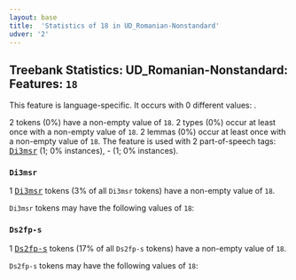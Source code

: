 ```yaml
---
layout: base
title:  'Statistics of 18 in UD_Romanian-Nonstandard'
udver: '2'
---
```


## Treebank Statistics: UD_Romanian-Nonstandard: Features: `18`

This feature is language-specific.
It occurs with 0 different values: .

2 tokens (0%) have a non-empty value of `18`.
2 types (0%) occur at least once with a non-empty value of `18`.
2 lemmas (0%) occur at least once with a non-empty value of `18`.
The feature is used with 2 part-of-speech tags: <tt><a href="ro_nonstandard-pos-Di3msr.html">Di3msr</a></tt> (1; 0% instances), - (1; 0% instances).

### `Di3msr`

1 <tt><a href="ro_nonstandard-pos-Di3msr.html">Di3msr</a></tt> tokens (3% of all `Di3msr` tokens) have a non-empty value of `18`.

`Di3msr` tokens may have the following values of `18`:


### `Ds2fp-s`

1 <tt><a href="ro_nonstandard-pos-Ds2fp-s.html">Ds2fp-s</a></tt> tokens (17% of all `Ds2fp-s` tokens) have a non-empty value of `18`.

`Ds2fp-s` tokens may have the following values of `18`:


